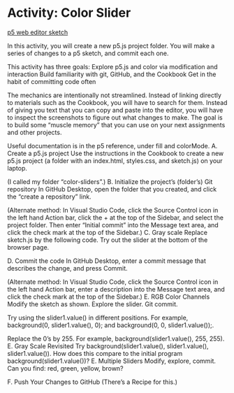 # Activity: Color Slider

[p5 web editor sketch](https://editor.p5js.org/KennedyCho/sketches/sNN24KWq)

In this activity, you will create a new p5.js project folder. You will make a series of changes to a p5 sketch, and commit each one.

This activity has three goals:
Explore p5.js and color via modification and interaction
Build familiarity with git, GitHub, and the Cookbook
Get in the habit of committing code often

The mechanics are intentionally not streamlined. Instead of linking directly to materials such as the Cookbook, you will have to search for them. Instead of giving you text that you can copy and paste into the editor, you will have to inspect the screenshots to figure out what changes to make. The goal is to build some “muscle memory” that you can use on your next assignments and other projects.

Useful documentation is in the p5 reference, under fill and colorMode.
A. Create a p5.js project
Use the instructions in the Cookbook to create a new p5.js project (a folder with an index.html, styles.css, and sketch.js) on your laptop.

(I called my folder “color-sliders”.)
B. Initialize the project’s (folder’s) Git repository
In GitHub Desktop, open the folder that you created, and click the “create a repository” link.

(Alternate method: In Visual Studio Code, click the Source Control icon in the left hand Action bar, click the + at the top of the Sidebar, and select the project folder. Then enter “Initial commit” into the Message text area, and click the check mark at the top of the Sidebar.)
C. Gray scale
Replace sketch.js by the following code. Try out the slider at the bottom of the browser page.

D. Commit the code
In GitHub Desktop, enter a commit message that describes the change, and press Commit.

(Alternate method: In Visual Studio Code, click the Source Control icon in the left hand Action bar, enter a description into the Message text area, and click the check mark at the top of the Sidebar.)
E. RGB Color Channels
Modify the sketch as shown. Explore the slider. Git commit.


Try using the slider1.value() in different positions. For example, background(0, slider1.value(), 0); and background(0, 0, slider1.value());.

Replace the 0’s by 255. For example, background(slider1.value(), 255, 255).
E. Gray Scale Revisited
Try background(slider1.value(), slider1.value(), slider1.value()). How does this compare to the initial program background(slider1.value())?
E. Multiple Sliders
Modify, explore, commit. Can you find: red, green, yellow, brown?

F. Push Your Changes to GitHub
(There’s a Recipe for this.)




